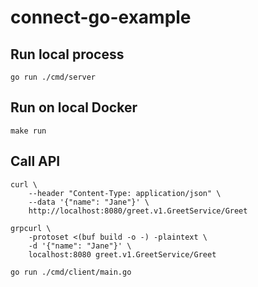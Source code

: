 # connect-go-example

## Run local process

```
go run ./cmd/server
```


## Run on local Docker

```
make run
```

## Call API

```
curl \
    --header "Content-Type: application/json" \
    --data '{"name": "Jane"}' \
    http://localhost:8080/greet.v1.GreetService/Greet
```

```
grpcurl \
    -protoset <(buf build -o -) -plaintext \
    -d '{"name": "Jane"}' \
    localhost:8080 greet.v1.GreetService/Greet
```

```
go run ./cmd/client/main.go
```
